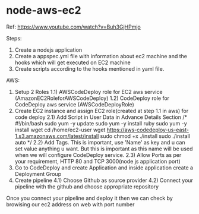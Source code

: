 # node-aws-ec2
Ref: https://www.youtube.com/watch?v=Buh3GjHPmjo

Steps:

1) Create a nodejs application
2) Create a appspec.yml file with information about ec2 machine and the hooks which will get executed on EC2 machine
3) Create scripts according to the hooks mentioned in yaml file.


AWS:
1) Setup 2 Roles 
    1.1) AWSCodeDeploy role for EC2 aws service (AmazonEC2RoleforAWSCodeDeploy)
    1.2) CodeDeploy role for CodeDeploy aws service (AWSCodeDeployRole)
2) Create EC2 instance and assign EC2 role(created at step 1.1 in aws) for code deploy
    2.1) Add Script in User Data in Advance Details Section
         /*
         #!/bin/bash
        sudo yum -y update
        sudo yum -y install ruby
        sudo yum -y install wget
        cd /home/ec2-user
        wget https://aws-codedeploy-us-east-1.s3.amazonaws.com/latest/install
        sudo chmod +x ./install
        sudo ./install auto
         */
    2.2) Add Tags. This is important, use 'Name' as key and u can set value anything u want. But this is important as this name will be used when we will configure CodeDeploy service.
    2.3) Allow Ports as per your requirement, HTTP 80 and TCP 3000(node js application port)
3) Go to CodeDeploy and create Application and inside application create a Deployment Group
4) Create pipeline
    4.1) Choose Github as source provider
    4.2) Connect your pipeline with the github and choose appropriate repository


Once you connect your pipeline and deploy it then we can check by browising our ec2 address on web with port number

    